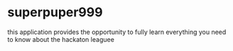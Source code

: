# superpuper999
this application provides the opportunity to fully learn everything you need to know about the hackaton leaguee  

